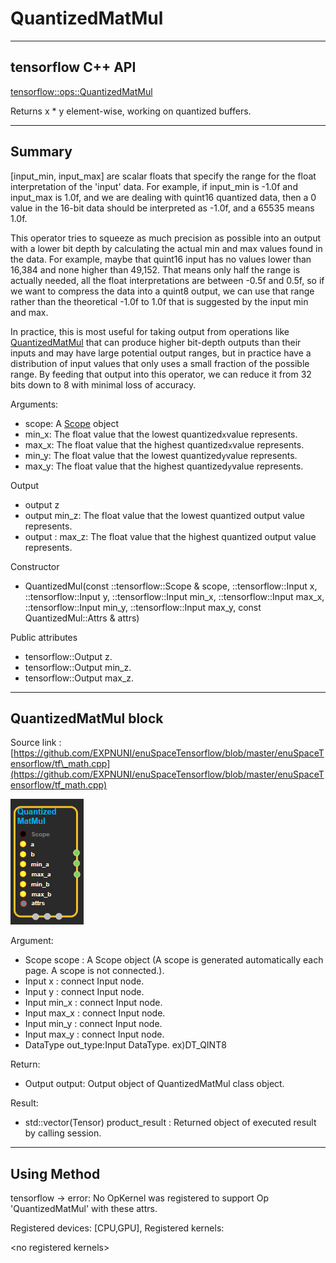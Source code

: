 # QuantizedMatMul

---

## tensorflow C++ API

[tensorflow::ops::QuantizedMatMul](https://www.tensorflow.org/api_docs/cc/struct/tensorflow/ops/quantized-mat-mul/attrs)

Returns x \* y element-wise, working on quantized buffers.

---

## Summary

\[input\_min, input\_max\] are scalar floats that specify the range for the float interpretation of the 'input' data. For example, if input\_min is -1.0f and input\_max is 1.0f, and we are dealing with quint16 quantized data, then a 0 value in the 16-bit data should be interpreted as -1.0f, and a 65535 means 1.0f.

This operator tries to squeeze as much precision as possible into an output with a lower bit depth by calculating the actual min and max values found in the data. For example, maybe that quint16 input has no values lower than 16,384 and none higher than 49,152. That means only half the range is actually needed, all the float interpretations are between -0.5f and 0.5f, so if we want to compress the data into a quint8 output, we can use that range rather than the theoretical -1.0f to 1.0f that is suggested by the input min and max.

In practice, this is most useful for taking output from operations like [QuantizedMatMul](https://www.tensorflow.org/api_docs/cc/class/tensorflow/ops/quantized-mat-mul.html#classtensorflow_1_1ops_1_1_quantized_mat_mul) that can produce higher bit-depth outputs than their inputs and may have large potential output ranges, but in practice have a distribution of input values that only uses a small fraction of the possible range. By feeding that output into this operator, we can reduce it from 32 bits down to 8 with minimal loss of accuracy.

Arguments:

* scope: A [Scope](https://www.tensorflow.org/api_docs/cc/class/tensorflow/scope.html#classtensorflow_1_1_scope) object
* min\_x: The float value that the lowest quantized`x`value represents.
* max\_x: The float value that the highest quantized`x`value represents.
* min\_y: The float value that the lowest quantized`y`value represents.
* max\_y: The float value that the highest quantized`y`value represents.

Output

* output  z
* output  min\_z: The float value that the lowest quantized output value represents.
* output : max\_z: The float value that the highest quantized output value represents.

Constructor

* QuantizedMul\(const ::tensorflow::Scope & scope, ::tensorflow::Input x, ::tensorflow::Input y, ::tensorflow::Input min\_x, ::tensorflow::Input max\_x, ::tensorflow::Input min\_y, ::tensorflow::Input max\_y, const QuantizedMul::Attrs & attrs\)

Public attributes

* tensorflow::Output z.
* tensorflow::Output min\_z.
* tensorflow::Output max\_z.

---

## QuantizedMatMul block

Source link : [https://github.com/EXPNUNI/enuSpaceTensorflow/blob/master/enuSpaceTensorflow/tf\_math.cpp](https://github.com/EXPNUNI/enuSpaceTensorflow/blob/master/enuSpaceTensorflow/tf_math.cpp)

![](/assets/math_QuantizedMatMul_Symbol.png)

Argument:

* Scope scope : A Scope object \(A scope is generated automatically each page. A scope is not connected.\).
* Input x : connect  Input node.
* Input y : connect  Input node.
* Input min\_x : connect  Input node.
* Input max\_x : connect  Input node.
* Input min\_y : connect  Input node.
* Input max\_y : connect  Input node.
* DataType out\_type:Input DataType. ex\)DT\_QINT8

Return:

* Output output: Output object of QuantizedMatMul class object.

Result:

* std::vector\(Tensor\) product\_result : Returned object of executed result by calling session.

---

## Using Method

tensorflow -&gt; error: No OpKernel was registered to support Op 'QuantizedMatMul' with these attrs.

Registered devices: \[CPU,GPU\], Registered kernels:

&lt;no registered kernels&gt;




